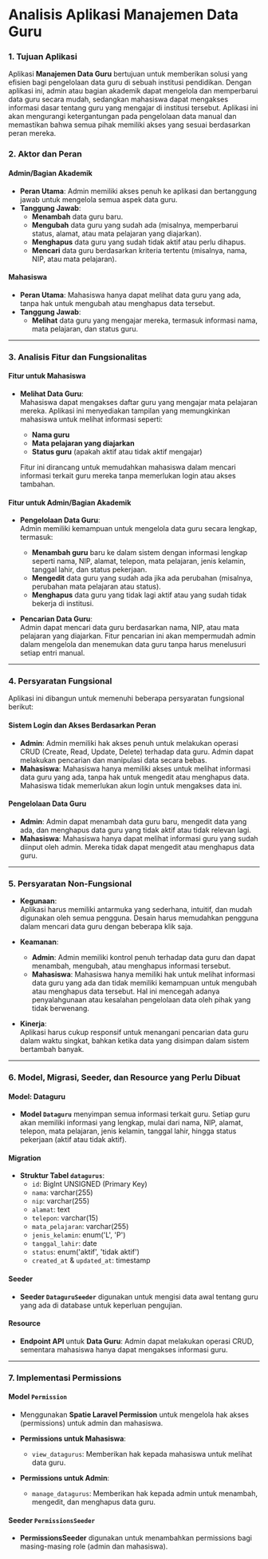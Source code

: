 # **Analisis Aplikasi Manajemen Data Guru**

### **1. Tujuan Aplikasi**
Aplikasi **Manajemen Data Guru** bertujuan untuk memberikan solusi yang efisien bagi pengelolaan data guru di sebuah institusi pendidikan. Dengan aplikasi ini, admin atau bagian akademik dapat mengelola dan memperbarui data guru secara mudah, sedangkan mahasiswa dapat mengakses informasi dasar tentang guru yang mengajar di institusi tersebut. Aplikasi ini akan mengurangi ketergantungan pada pengelolaan data manual dan memastikan bahwa semua pihak memiliki akses yang sesuai berdasarkan peran mereka.

### **2. Aktor dan Peran**
#### **Admin/Bagian Akademik**
- **Peran Utama**: Admin memiliki akses penuh ke aplikasi dan bertanggung jawab untuk mengelola semua aspek data guru.
- **Tanggung Jawab**:
  - **Menambah** data guru baru.
  - **Mengubah** data guru yang sudah ada (misalnya, memperbarui status, alamat, atau mata pelajaran yang diajarkan).
  - **Menghapus** data guru yang sudah tidak aktif atau perlu dihapus.
  - **Mencari** data guru berdasarkan kriteria tertentu (misalnya, nama, NIP, atau mata pelajaran).

#### **Mahasiswa**
- **Peran Utama**: Mahasiswa hanya dapat melihat data guru yang ada, tanpa hak untuk mengubah atau menghapus data tersebut.
- **Tanggung Jawab**:
  - **Melihat** data guru yang mengajar mereka, termasuk informasi nama, mata pelajaran, dan status guru.

---

### **3. Analisis Fitur dan Fungsionalitas**

#### **Fitur untuk Mahasiswa**
- **Melihat Data Guru**:  
  Mahasiswa dapat mengakses daftar guru yang mengajar mata pelajaran mereka. Aplikasi ini menyediakan tampilan yang memungkinkan mahasiswa untuk melihat informasi seperti:
  - **Nama guru**
  - **Mata pelajaran yang diajarkan**
  - **Status guru** (apakah aktif atau tidak aktif mengajar)

  Fitur ini dirancang untuk memudahkan mahasiswa dalam mencari informasi terkait guru mereka tanpa memerlukan login atau akses tambahan.

#### **Fitur untuk Admin/Bagian Akademik**
- **Pengelolaan Data Guru**:  
  Admin memiliki kemampuan untuk mengelola data guru secara lengkap, termasuk:
  - **Menambah guru** baru ke dalam sistem dengan informasi lengkap seperti nama, NIP, alamat, telepon, mata pelajaran, jenis kelamin, tanggal lahir, dan status pekerjaan.
  - **Mengedit** data guru yang sudah ada jika ada perubahan (misalnya, perubahan mata pelajaran atau status).
  - **Menghapus** data guru yang tidak lagi aktif atau yang sudah tidak bekerja di institusi.
  
- **Pencarian Data Guru**:  
  Admin dapat mencari data guru berdasarkan nama, NIP, atau mata pelajaran yang diajarkan. Fitur pencarian ini akan mempermudah admin dalam mengelola dan menemukan data guru tanpa harus menelusuri setiap entri manual.

---

### **4. Persyaratan Fungsional**
Aplikasi ini dibangun untuk memenuhi beberapa persyaratan fungsional berikut:

#### **Sistem Login dan Akses Berdasarkan Peran**
- **Admin**: Admin memiliki hak akses penuh untuk melakukan operasi CRUD (Create, Read, Update, Delete) terhadap data guru. Admin dapat melakukan pencarian dan manipulasi data secara bebas.
- **Mahasiswa**: Mahasiswa hanya memiliki akses untuk melihat informasi data guru yang ada, tanpa hak untuk mengedit atau menghapus data. Mahasiswa tidak memerlukan akun login untuk mengakses data ini.

#### **Pengelolaan Data Guru**
- **Admin**: Admin dapat menambah data guru baru, mengedit data yang ada, dan menghapus data guru yang tidak aktif atau tidak relevan lagi.
- **Mahasiswa**: Mahasiswa hanya dapat melihat informasi guru yang sudah diinput oleh admin. Mereka tidak dapat mengedit atau menghapus data guru.

---

### **5. Persyaratan Non-Fungsional**

- **Kegunaan**:  
  Aplikasi harus memiliki antarmuka yang sederhana, intuitif, dan mudah digunakan oleh semua pengguna. Desain harus memudahkan pengguna dalam mencari data guru dengan beberapa klik saja.
  
- **Keamanan**:  
  - **Admin**: Admin memiliki kontrol penuh terhadap data guru dan dapat menambah, mengubah, atau menghapus informasi tersebut.
  - **Mahasiswa**: Mahasiswa hanya memiliki hak untuk melihat informasi data guru yang ada dan tidak memiliki kemampuan untuk mengubah atau menghapus data tersebut. Hal ini mencegah adanya penyalahgunaan atau kesalahan pengelolaan data oleh pihak yang tidak berwenang.

- **Kinerja**:  
  Aplikasi harus cukup responsif untuk menangani pencarian data guru dalam waktu singkat, bahkan ketika data yang disimpan dalam sistem bertambah banyak.

---

### **6. Model, Migrasi, Seeder, dan Resource yang Perlu Dibuat**

#### **Model: Dataguru**
- **Model `Dataguru`** menyimpan semua informasi terkait guru. Setiap guru akan memiliki informasi yang lengkap, mulai dari nama, NIP, alamat, telepon, mata pelajaran, jenis kelamin, tanggal lahir, hingga status pekerjaan (aktif atau tidak aktif).

#### **Migration**
- **Struktur Tabel `datagurus`**:
  - `id`: BigInt UNSIGNED (Primary Key)
  - `nama`: varchar(255)
  - `nip`: varchar(255)
  - `alamat`: text
  - `telepon`: varchar(15)
  - `mata_pelajaran`: varchar(255)
  - `jenis_kelamin`: enum('L', 'P')
  - `tanggal_lahir`: date
  - `status`: enum('aktif', 'tidak aktif')
  - `created_at` & `updated_at`: timestamp
  
#### **Seeder**
- **Seeder `DataguruSeeder`** digunakan untuk mengisi data awal tentang guru yang ada di database untuk keperluan pengujian.

#### **Resource**
- **Endpoint API** untuk **Data Guru**:
  Admin dapat melakukan operasi CRUD, sementara mahasiswa hanya dapat mengakses informasi guru.

---

### **7. Implementasi Permissions**

#### **Model `Permission`**
- Menggunakan **Spatie Laravel Permission** untuk mengelola hak akses (permissions) untuk admin dan mahasiswa.

- **Permissions untuk Mahasiswa**:
  - `view_datagurus`: Memberikan hak kepada mahasiswa untuk melihat data guru.

- **Permissions untuk Admin**:
  - `manage_datagurus`: Memberikan hak kepada admin untuk menambah, mengedit, dan menghapus data guru.

#### **Seeder `PermissionsSeeder`**
- **PermissionsSeeder** digunakan untuk menambahkan permissions bagi masing-masing role (admin dan mahasiswa).
